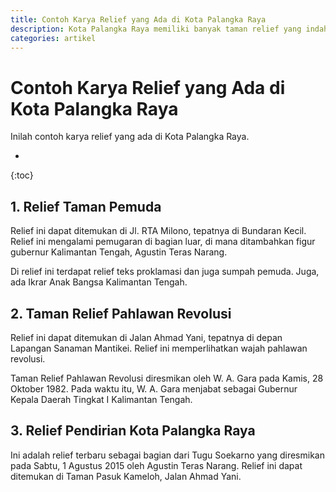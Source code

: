```yaml
---
title: Contoh Karya Relief yang Ada di Kota Palangka Raya
description: Kota Palangka Raya memiliki banyak taman relief yang indah.
categories: artikel
---
```

# Contoh Karya Relief yang Ada di Kota Palangka Raya

Inilah contoh karya relief yang ada di Kota Palangka Raya.

* 
{:toc}

## 1. Relief Taman Pemuda

Relief ini dapat ditemukan di Jl. RTA Milono, tepatnya di Bundaran Kecil. Relief ini mengalami pemugaran di bagian luar, di mana ditambahkan figur gubernur Kalimantan Tengah, Agustin Teras Narang.

Di relief ini terdapat relief teks proklamasi dan juga sumpah pemuda. Juga, ada Ikrar Anak Bangsa Kalimantan Tengah.

## 2. Taman Relief Pahlawan Revolusi

Relief ini dapat ditemukan di Jalan Ahmad Yani, tepatnya di depan Lapangan Sanaman Mantikei. Relief ini memperlihatkan wajah pahlawan revolusi.

Taman Relief Pahlawan Revolusi diresmikan oleh W. A. Gara pada Kamis, 28 Oktober 1982. Pada waktu itu, W. A. Gara menjabat sebagai Gubernur Kepala Daerah Tingkat I Kalimantan Tengah.

## 3. Relief Pendirian Kota Palangka Raya

Ini adalah relief terbaru sebagai bagian dari Tugu Soekarno yang diresmikan pada Sabtu, 1 Agustus 2015 oleh Agustin Teras Narang. Relief ini dapat ditemukan di Taman Pasuk Kameloh, Jalan Ahmad Yani.
